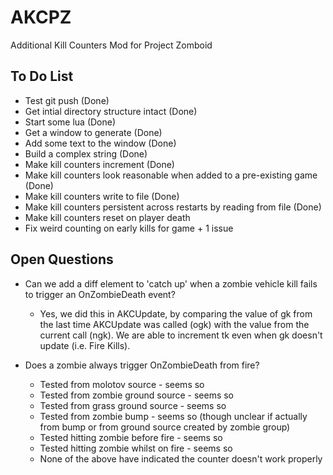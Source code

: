 # AKCPZ
Additional Kill Counters Mod for Project Zomboid

## To Do List
* Test git push (Done)
* Get intial directory structure intact (Done)
* Start some lua (Done)
* Get a window to generate (Done)
* Add some text to the window (Done)
* Build a complex string (Done)
* Make kill counters increment (Done)
* Make kill counters look reasonable when added to a pre-existing game (Done)
* Make kill counters write to file (Done)
* Make kill counters persistent across restarts by reading from file (Done)
* Make kill counters reset on player death
* Fix weird counting on early kills for game + 1 issue 

## Open Questions
* Can we add a diff element to 'catch up' when a zombie vehicle kill fails to trigger an OnZombieDeath event?
  * Yes, we did this in AKCUpdate, by comparing the value of gk from the last time AKCUpdate was called (ogk) with the value from the current call (ngk). We are able to increment tk even when gk doesn't update (i.e. Fire Kills).

* Does a zombie always trigger OnZombieDeath from fire?
  * Tested from molotov source - seems so
  * Tested from zombie ground source - seems so
  * Tested from grass ground source - seems so
  * Tested from zombie bump - seems so (though unclear if actually from bump or from ground source created by zombie group)
  * Tested hitting zombie before fire - seems so
  * Tested hitting zombie whilst on fire - seems so
  * None of the above have indicated the counter doesn't work properly